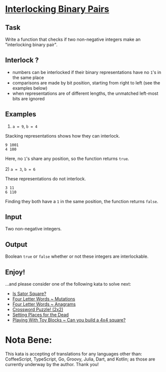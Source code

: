 # [Interlocking Binary Pairs](https://www.codewars.com/kata/interlocking-binary-pairs "https://www.codewars.com/kata/628e3ee2e1daf90030239e8a")

## Task

Write a function that checks if two non-negative integers make an "interlocking binary pair".

## Interlock ?

* numbers can be interlocked if their binary representations have no `1`'s in the same place
* comparisons are made by bit position, starting from right to left (see the examples below)
* when representations are of different lengths, the unmatched left-most bits are ignored

## Examples
1) `a = 9`, `b = 4`

 Stacking representations shows how they can interlock.
 ```
 9 1001
 4 100
 ```
 Here, no `1`'s share any position, so the function returns `true`.<br><br>
2) `a = 3`, `b = 6`

 These representations do not interlock.
 ```
 3 11
 6 110
 ```
 Finding they both have a `1` in the same position, the function returns `false`.

## Input

Two non-negative integers.

## Output

Boolean `true` or `false` whether or not these integers are interlockable.

## Enjoy!

...and please consider one of the following kata to solve next:
* [Is Sator Square?](https://www.codewars.com/kata/5cb7baa989b1c50014a53333)
* [Four Letter Words ~ Mutations](https://www.codewars.com/kata/5cb5eb1f03c3ff4778402099)
* [Four Letter Words ~ Anagrams](https://www.codewars.com/kata/5cb5ebc403c3ff477840393a/discuss#66ed61991c50f3905fb9adbd)
* [Crossword Puzzle! (2x2)](https://www.codewars.com/kata/5c658c2dd1574532507da30b)
* [Setting Places for the Dead](https://www.codewars.com/kata/6646c0c08b97085ca216d346)
* [Playing With Toy Blocks ~ Can you build a 4x4 square?](https://www.codewars.com/kata/5cab471da732b30018968071)

# Nota Bene:

This kata is accepting of translations for any languages other than: CoffeeScript, TypeScript, Go, Groovy, Julia, Dart, and Kotlin; as those are currently underway by the author. Thank you!
